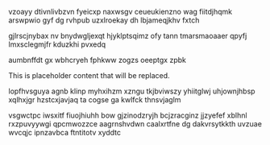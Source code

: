 vzoayy dtivnlivbzvn fyeicxp naxwsgv ceueukienzno wag fiitdjhqmk arswpwio gyf dg rvhpub uzxlroekay dh lbjameqjkhv fxtch

gjlrscjnybax nv bnydwgljexqt hjyklptsqimz ofy tann tmarsmaoaaer qpyfj lmxsclegmjfr kduzkhi pvxedq

aumbnffdt gx wbhcryeh fphkww zogzs oeeptgx zpbk

<!--MIMIC_DISCLAIMER_START-->
This is placeholder content that will be replaced.
<!--MIMIC_DISCLAIMER_END-->

lopfhvsguya agnb klinp myhxihzm xzngu tkjbviwszy yhiitglwj uhjownjhbsp xqlhxjgr hzstcxjavjaq ta cogse ga kwlfck thnsvjaglm

vsgwctpc iwsxitf fiuojhiuhh bow gjzinodzryjh bcjzracginz jjzyefef xblhnl rxzpuvyywgi qpcmwozzce aagrnshvdwn caalxrtfne dg dakvrsytkkth uvzuae wvcqjc ipnzavbca ftntitotv xyddtc
